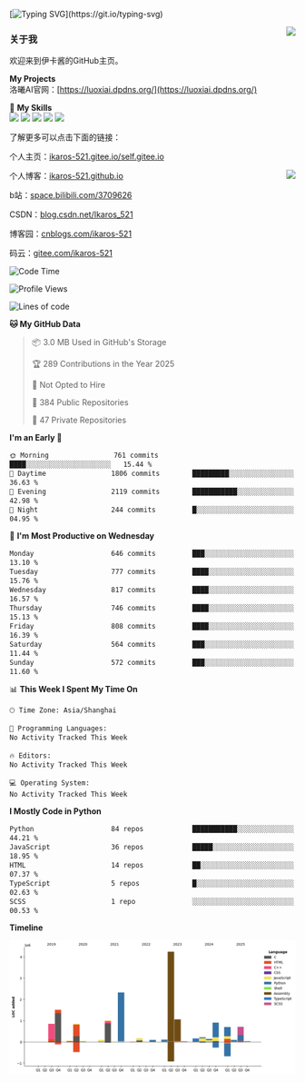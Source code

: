 [![Typing SVG](https://readme-typing-svg.herokuapp.com?size=25&duration=3000&color=8C43EA&vCenter=true&width=200&height=40&lines=Hi+Welcome+%F0%9F%91%8B%F0%9F%8F%BB;I'm+Love丶伊卡洛斯~~)](https://git.io/typing-svg)

<a href="#">
  <img align="right" src="https://github-readme-stats.vercel.app/api?username=Ikaros-521&count_private=true&show_icons=true&bg_color=15,f2f7fd,E0EAFC" />
</a>

### 关于我

欢迎来到伊卡酱的GitHub主页。

**My Projects**  
洛曦AI官网：[https://luoxiai.dpdns.org/](https://luoxiai.dpdns.org/)  

🌟 **My Skills**  
![](https://img.shields.io/badge/-C-A8B9CC?style=flat-square&logo=C&logoColor=fff)
![](https://img.shields.io/badge/-Python-3776AB?style=flat-square&logo=Python&logoColor=fff)
![](https://img.shields.io/badge/-JavaScript-F7DF1E?style=flat-square&logo=JavaScript&logoColor=fff)
![](https://img.shields.io/badge/-C++-00599C?style=flat-square&logo=Cpp&logoColor=fff)
![](https://img.shields.io/badge/-Linux-000000?style=flat-square&logo=Linux&logoColor=fff)

了解更多可以点击下面的链接：  

个人主页：[ikaros-521.gitee.io/self.gitee.io](https://ikaros-521.gitee.io/self.gitee.io/)  

<img align='right' src="https://github.com/Ikaros-521/Ikaros-521/assets/40910637/3a5e50bc-91dc-4aa5-b7a0-8b27ad1c2b33" height="330">

个人博客：[ikaros-521.github.io](https://ikaros-521.github.io/)  

b站：[space.bilibili.com/3709626](https://space.bilibili.com/3709626)  

CSDN：[blog.csdn.net/Ikaros_521](https://blog.csdn.net/Ikaros_521)  

博客园：[cnblogs.com/ikaros-521](https://www.cnblogs.com/ikaros-521)  

码云：[gitee.com/ikaros-521](https://gitee.com/ikaros-521)  


<!--START_SECTION:waka-->
![Code Time](http://img.shields.io/badge/Code%20Time-2%2C478%20hrs%2039%20mins-blue)

![Profile Views](http://img.shields.io/badge/Profile%20Views-2-blue)

![Lines of code](https://img.shields.io/badge/From%20Hello%20World%20I%27ve%20Written-15.3%20million%20lines%20of%20code-blue)

**🐱 My GitHub Data** 

> 📦 3.0 MB Used in GitHub's Storage 
 > 
> 🏆 289 Contributions in the Year 2025
 > 
> 🚫 Not Opted to Hire
 > 
> 📜 384 Public Repositories 
 > 
> 🔑 47 Private Repositories 
 > 
**I'm an Early 🐤** 

```text
🌞 Morning                761 commits         ████░░░░░░░░░░░░░░░░░░░░░   15.44 % 
🌆 Daytime                1806 commits        █████████░░░░░░░░░░░░░░░░   36.63 % 
🌃 Evening                2119 commits        ███████████░░░░░░░░░░░░░░   42.98 % 
🌙 Night                  244 commits         █░░░░░░░░░░░░░░░░░░░░░░░░   04.95 % 
```
📅 **I'm Most Productive on Wednesday** 

```text
Monday                   646 commits         ███░░░░░░░░░░░░░░░░░░░░░░   13.10 % 
Tuesday                  777 commits         ████░░░░░░░░░░░░░░░░░░░░░   15.76 % 
Wednesday                817 commits         ████░░░░░░░░░░░░░░░░░░░░░   16.57 % 
Thursday                 746 commits         ████░░░░░░░░░░░░░░░░░░░░░   15.13 % 
Friday                   808 commits         ████░░░░░░░░░░░░░░░░░░░░░   16.39 % 
Saturday                 564 commits         ███░░░░░░░░░░░░░░░░░░░░░░   11.44 % 
Sunday                   572 commits         ███░░░░░░░░░░░░░░░░░░░░░░   11.60 % 
```


📊 **This Week I Spent My Time On** 

```text
🕑︎ Time Zone: Asia/Shanghai

💬 Programming Languages: 
No Activity Tracked This Week

🔥 Editors: 
No Activity Tracked This Week

💻 Operating System: 
No Activity Tracked This Week
```

**I Mostly Code in Python** 

```text
Python                   84 repos            ███████████░░░░░░░░░░░░░░   44.21 % 
JavaScript               36 repos            █████░░░░░░░░░░░░░░░░░░░░   18.95 % 
HTML                     14 repos            ██░░░░░░░░░░░░░░░░░░░░░░░   07.37 % 
TypeScript               5 repos             █░░░░░░░░░░░░░░░░░░░░░░░░   02.63 % 
SCSS                     1 repo              ░░░░░░░░░░░░░░░░░░░░░░░░░   00.53 % 
```



**Timeline**

![Lines of Code chart](https://raw.githubusercontent.com/Ikaros-521/Ikaros-521/main/assets/bar_graph.png)


<!--END_SECTION:waka-->


<!--
**Ikaros-521/Ikaros-521** is a ✨ _special_ ✨ repository because its `README.md` (this file) appears on your GitHub profile.

Here are some ideas to get you started:

- 🔭 I’m currently working on ...
- 🌱 I’m currently learning ...
- 👯 I’m looking to collaborate on ...
- 🤔 I’m looking for help with ...
- 💬 Ask me about ...
- 📫 How to reach me: ...
- 😄 Pronouns: ...
- ⚡ Fun fact: ...
-->
